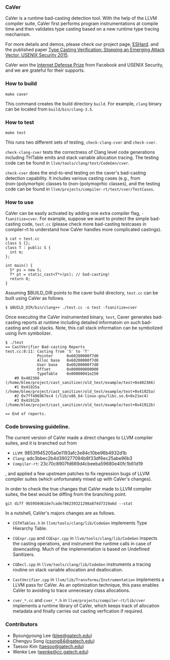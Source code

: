 ### CaVer

CaVer is a runtime bad-casting detection tool. With the help of the
LLVM compiler suite, CaVer first performs program instrumentations at
compile time and then validates type casting based on a new runtime
type tracing mechanism.

For more details and demos, please check our project page,
[ESHard](https://sslab.gtisc.gatech.edu/pages/eshard-extreme-software-hardening.html).
and the published paper [Type Casting Verification: Stopping an Emerging Attack
Vector, USENIX Security 2015](http://www.cc.gatech.edu/~blee303/paper/caver.pdf).

CaVer won the [Internet Defense Prize](http://internetdefenseprize.org/) from
Facebook and USENIX Security, and we are grateful for their supports.

### How to build
```
make caver
```

This command creates the build directory `build`. For example, `clang`
binary can be located from `build/bin/clang-3.5`.

### How to test
```
make test
```

This runs two different sets of testing, `check-clang-cver`
and `check-cver`.

`check-clang-cver` tests the correctness of Clang level code
generations including THTable emits and stack variable allocation
tracing. The testing code can be found in
`llvm/tools/clang/test/CodeGen/cver`.

`check-cver` does the end-to-end testing on the caver's bad-casting
detection capability. It includes various casting cases (e.g., from
(non-)polymorhpic classes to (non-)polymoprhic classes), and the
testing code can be found in
`llvm/projects/compiler-rt/test/cver/TestCases`.


### How to use

CaVer can be easily activated by adding one extra compiler flag,
`-fsanitize=cver`. For example, suppose we want to protect the simple
bad-casting code, `test.cc` (please check more bad-casting testcases
in compiler-rt to understand how CaVer handles more complicated
castings).

```
$ cat > test.cc
class S {};
class T : public S {
  int m;
};

int main() {
  S* ps = new S;
  T* pt = static_cast<T*>(ps); // bad-casting!
  return 0;
}
```

Assuming $BUILD_DIR points to the caver build directory, 
`test.cc` can be built using CaVer as follows.

```
$ $BUILD_DIR/bin/clang++ ./test.cc -o test -fsanitize=cver
```

Once executing the CaVer instrumented binary, `test`, Caver generates
bad-casting reports at runtime including detailed informatoin on such
bad-casting and call stacks.  Note, this call stack information can be
symbolized using llvm symbolizer.

```
$ ./test 
== CastVerifier Bad-casting Reports
test.cc:8:11: Casting from 'S' to 'T'
              Pointer      0x60200000f7d0
              Alloc base   0x60200000f7d0
              User base    0x60200000f7d0
              Offset       0x000000000000
              TypeTable    0x00000041e250
    #0 0x402366 (/home/blee/project/cast_sanitizer/old_test/example/test+0x402366)
    #1 0x41925a (/home/blee/project/cast_sanitizer/old_test/example/test+0x41925a)
    #2 0x7ff496967ec4 (/lib/x86_64-linux-gnu/libc.so.6+0x21ec4)
    #3 0x41912b (/home/blee/project/cast_sanitizer/old_test/example/test+0x41912b)

== End of reports.
```

### Code browsing guideline.

The current version of CaVer made a direct changes to LLVM compiler
suites, and it is branched out from

- `LLVM`: 9853f945205a0e1193afc3e84c10be96b4932d1b
- `Clang`: adc3bbec2b4d390277094b8f33df6ec25abe96b3
- `Compiler-rt`: 23c70c8907fd669d4cbeeba59680e40fc1b61d19

, and applied a few upstream patches to fix regression bugs of LLVM
compiler suites (which unfortunately mixed up with CaVer's changes).

In order to check the true changes that CaVer made to LLVM compiler
suites, the best would be diffing from the branching point.

```
git diff 9b5950d61de7cade786239321298a874d7319a6d --stat
```

In a nutshell, CaVer's majors changes are as follows.

- `CGTHTables.h` in `llvm/tools/clang/lib/CodeGen` implements Type
Hierarchy Table.

- `CGExpr.cpp` and `CGExpr.cpp` in `llvm/tools/clang/lib/CodeGen`
inspects the casting operations, and instrument the runtime calls in
case of downcasting. Much of the implementation is based on Undefined
Sanitizers.

- `CGDecl.cpp` in `llvm/tools/clang/lib/CodeGen` instruments a tracing
routine on stack variable allocation and deallocation.

- `CastVerifier.cpp` in `llvm/lib/Transforms/Instrumentation` implements
a LLVM pass for CaVer. As an optimization technique, this pass enables
CaVer to avoiding to trace unnecesary class allocations.

- `cver_*.cc` and `cver_*.h` in `llvm/projects/compiler-rt/lib/cver`
implements a runtime library of CaVer, which keeps track of allocation
metadata and finally carries out casting verfication if required.

### Contributors

- Byoungyoung Lee (blee@gatech.edu)
- Chengyu Song (csong84@gatech.edu)
- Taesoo Kim (taesoo@gatech.edu)
- Wenke Lee (wenke@cc.gatech.edu)
